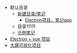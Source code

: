 * 默认目录
    * [新建目录/笔记](articles/1659495975315.md)
        * [Electron项目，笔记app](articles/1659520418594.md)
    * 目录11111
    * [示例笔记](articles/test.md)
* [Electron + vue 项目](articles/1659519164031.md)
* [大屏可视化项目](articles/1659496500021.md)
